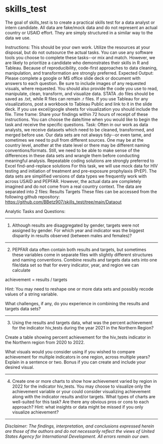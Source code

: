 
# skills_test

<!-- badges: start -->
<!-- badges: end -->

The goal of skills_test is to create a practical skills test for a data analyst or intern candidate. All data are fake/mock data and do not represent an actual country or USAID effort. They are simply structured in a similar way to the data we use.


Instructions: This should be your own work. Utilize the resources at your disposal, but do not outsource the actual tasks. 
You can use any software tools you choose to complete these tasks--or mix and match. However, we are likely to prioritize a candidate who demonstrates their skills in R and Tableau. Because of reproducibility, code-first approaches to data cleaning, manipulation, and transformation are strongly preferred.
Expected Output: Please complete a google or MS office slide deck or document with answers to each question. Be sure to include images of any requested visuals, where requested. 
You should also provide the code you use to read, manipulate, clean, transform, and visualize data. STATA .do files should be saved as .txt, while R files can remain .r files. If you use Tableau for any visualizations, post a workbook to Tableau Public and link to it in the slide deck. If you use excel/google sheets for visualization you should include the file. 
Time frame: Share your findings within 72 hours of receipt of these instructions. You can choose the date/time when you would like to begin the task and receive the specific questions.
Task: Often in our work as data analysts, we receive datasets which need to be cleaned, transformed, and merged before use. Our data sets are not always tidy--or even tame, and sometimes we need to pull from different sources. One may be at the country level, another at the state level or there may be different naming conventions/formats. Still, we need to be able to make sense of the differences in these data sets and wrangle them before conducting meaningful analysis. Repeatable coding solutions are strongly preferred to Excel find-and-replace solutions
For this task, we will use mock data for HIV testing and initiation of treatment and pre-exposure prophylaxis (PrEP). The data sets are simplified versions of data types we frequently work with across USAID and PEPFAR. However, the actual data are completely imagined and do not come from a real country context. The data are separated into 2 files:
Results
Targets
These files can be accessed from the following github repository: https://github.com/BBetz907/skills_test/tree/main/Dataout

Analytic Tasks and Questions:
____________________________________________________________________________
1. Although results are disaggregated by gender, targets were not assigned by gender. For which year and indicator was the biggest disparity in results observed (between males and females)? 

____________________________________________________________________________
2. PEPFAR data often contain both results and targets, but sometimes these variables come in separate files with slightly different structures and naming conventions. Combine results and targets data sets into one file/data set so that for every indicator, year, and region we can calculate 

  achievement = results / targets

Hint: You may need to reshape one or more data sets and possibly recode values of a string variable.

What challenges, if any, do you experience in combining the results and targets data sets? 

____________________________________________________________________________
3. Using the results and targets data, what was the percent achievement for the indicator hiv_tests during the year 2021 in the Northern Region? 

Create a table showing percent achievement for the hiv_tests indicator in the Northern region from 2020 to 2022.

What visuals would you consider using if you wished to compare achievement for multiple indicators in one region, across multiple years? Explain in a sentence or two. Bonus if you can create and include your desired visual.

____________________________________________________________________________
4. Create one or more charts to show how achievement varied by region in 2022 for the indicator hiv_tests.
You may choose to visualize only the achievement variable or your could consider visualizing achievement along with the indicator results and/or targets. What types of charts are well-suited for this task? Are there any obvious pros or cons to each approach? 
Hint: what insights or data might be missed if you only visualize achievement?



---

*Disclaimer: The findings, interpretation, and conclusions expressed herein are those of the authors and do not necessarily reflect the views of United States Agency for International Development. All errors remain our own.*